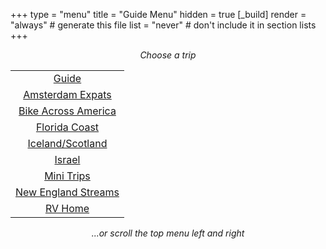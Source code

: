 +++
type = "menu"
title = "Guide Menu"
hidden = true
[_build]
    render = "always"  # generate this file
    list = "never"     # don't include it in section lists
+++

<p>   </p>
<center><i>Choose a trip</i></center>

|      |
|:------:|
|  [Guide](/)                             |
| [Amsterdam Expats](/amsterdam_expats)   |
| [Bike Across America](/bike_across_america)   |
| [Florida Coast](/florida_coast)   |
|  [Iceland/Scotland](/scotland)   |
| [Israel](/israel)   |
|[Mini Trips](/mini_trips)  |
| [New England Streams](/new_england_streams)   |
|  [RV Home](/rv_home)  |

<center><i>...or scroll the top menu left and right</i></center>
